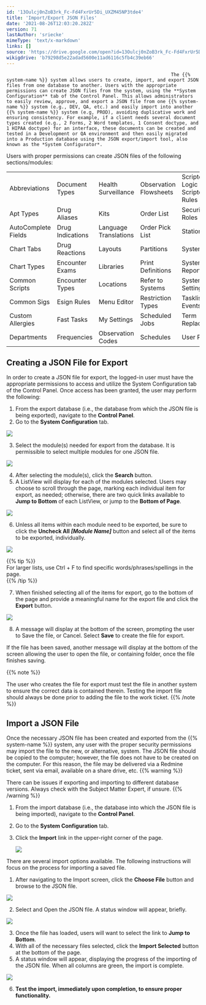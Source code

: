 ```yaml
---
id: '13Oulcj0nZoB3rk_Fc-Fd4FxrUr5Di_UXZM45NP3tde4'
title: 'Import/Export JSON Files'
date: '2021-08-26T12:03:20.282Z'
version: 71
lastAuthor: 'sriecke'
mimeType: 'text/x-markdown'
links: []
source: 'https://drive.google.com/open?id=13Oulcj0nZoB3rk_Fc-Fd4FxrUr5Di_UXZM45NP3tde4'
wikigdrive: 'b79298d5e22adad5600e11ad6116c5fb4c39eb66'
---
```

                                                                The {{% system-name %}} system allows users to create, import, and export JSON files from one database to another. Users with the appropriate permissions can create JSON files from the system, using the **System Configuration** tab of the Control Panel. This allows administrators to easily review, approve, and export a JSON file from one {{% system-name %}} system (e.g., DEV, QA, etc.) and easily import into another  {{% system-name %}} system (e.g, PROD), avoiding duplicative work and ensuring consistency. For example, if a client needs several document types created (e.g., 2 Forms, 2 Word templates, 1 Consent doctype, and 1 HIPAA doctype) for an interface, these documents can be created and tested in a Development or QA environment and then easily migrated into a Production database using the JSON export/import tool, also known as the *System Configurator*.  
Users with proper permissions can create JSON files of the following sections/modules:

<table>
<tr>
<td>Abbreviations</td>
<td>Document Types</td>
<td>Health Surveillance</td>
<td>Observation Flowsheets</td>
<td>Scripted Logic & Scripted Rules</td>
</tr>
<tr>
<td>Apt Types</td>
<td>Drug Aliases</td>
<td>Kits</td>
<td>Order List</td>
<td>Security Roles</td>
</tr>
<tr>
<td>AutoComplete Fields</td>
<td>Drug Indications</td>
<td>Language Translations</td>
<td>Order Pick List</td>
<td>Stations</td>
</tr>
<tr>
<td>Chart Tabs</td>
<td>Drug Reactions</td>
<td>Layouts</td>
<td>Partitions</td>
<td>System Files</td>
</tr>
<tr>
<td>Chart Types</td>
<td>Encounter Exams</td>
<td>Libraries</td>
<td>Print Definitions</td>
<td>System Reports</td>
</tr>
<tr>
<td>Common Scripts</td>
<td>Encounter Types</td>
<td>Locations</td>
<td>Refer to Systems</td>
<td>System Settings</td>
</tr>
<tr>
<td>Common Sigs</td>
<td>Esign Rules</td>
<td>Menu Editor</td>
<td>Restriction Types</td>
<td>Tasklist Events</td>
</tr>
<tr>
<td>Custom Allergies</td>
<td>Fast Tasks</td>
<td>My Settings</td>
<td>Scheduled Jobs</td>
<td>Term Replacement</td>
</tr>
<tr>
<td>Departments</td>
<td>Frequencies</td>
<td>Observation Codes</td>
<td>Schedules</td>
<td>User Portlets</td>
</tr>

</table>

## Creating a JSON File for Export

In order to create a JSON file for export, the logged-in user must have the appropriate permissions to access and utilize the System Configuration tab of the Control Panel. Once access has been granted, the user may perform the following:
1. From the export database (i.e., the database from which the JSON file is being exported), navigate to the <strong>Control Panel</strong>.
2. Go to the <strong>System Configuration</strong> tab.


![](../import-export-json-files.assets/72de864bf45d16752d5c88a211c69e9b.png)


3. Select the module(s) needed for export from the database. It is permissible to select multiple modules for one JSON file.


![](../import-export-json-files.assets/681264a7ff99f76d3b48f579d7e93448.png)


4. After selecting the module(s), click the <strong>Search</strong> button.
5. A ListView will display for each of the modules selected. Users may choose to scroll through the page, marking each individual item for export, as needed; otherwise, there are two quick links available to <strong>Jump to Bottom</strong> of each ListView, or jump to the <strong>Bottom of Page</strong>.


![](../import-export-json-files.assets/15b6d0b5a2b83f7c0a1c69963588a558.png)


6. Unless all items within each module need to be exported, be sure to click the <strong>Uncheck All </strong><strong><em>[Module Name]</em></strong><em> </em>button and select all of the items to be exported, individually.


![](../import-export-json-files.assets/6e90b9b037b7845686f9ff41a0c5fba9.png)

{{% tip %}}  
For larger lists, use Ctrl + F to find specific words/phrases/spellings in the page.  
{{% /tip %}}

7. When finished selecting all of the items for export, go to the bottom of the page and provide a meaningful name for the export file and click the <strong>Export</strong> button.


![](../import-export-json-files.assets/c077c5f8c00205851092ad14b51a42e1.png)


8. A message will display at the bottom of the screen, prompting the user to Save the file, or Cancel. Select <strong>Save</strong> to create the file for export. 

If the file has been saved, another message will display at the bottom of the screen allowing the user to open the file, or containing folder, once the file finishes saving.

{{% note %}}

The user who creates the file for export must test the file in another system to ensure the correct data is contained therein. Testing the import file should always be done prior to adding the file to the work ticket.
{{% /note %}}

## Import a JSON File

Once the necessary JSON file has been created and exported from the {{% system-name %}} system, any user with the proper security permissions may import the file to the new, or alternative, system. The JSON file should be copied to the computer; however, the file does not have to be created on the computer. For this reason, the file may be delivered via a Redmine ticket, sent via email, available on a share drive, etc.
{{% warning %}}

There can be issues if exporting and importing to different database versions. Always check with the Subject Matter Expert, if unsure.
{{% /warning %}}
1. From the import database (i.e., the database into which the JSON file is being imported), navigate to the <strong>Control Panel</strong>.
2. Go to the <strong>System Configuration</strong> tab.
3. Click the <strong>Import</strong> link in the upper-right corner of the page.



   <img src="../import-export-json-files.assets/aacadf762f1adf65587827014ca27b7b.png" />


There are several import options available. The following instructions will focus on the process for importing a saved file.
1. After navigating to the Import screen, click the <strong>Choose File</strong> button and browse to the JSON file.


![](../import-export-json-files.assets/4f3aefff1c00ee603451c52b95139c86.png)


2. Select and Open the JSON file. A status window will appear, briefly.


![](../import-export-json-files.assets/049757e8577996a7ad348c485b3193b3.png)


3. Once the file has loaded, users will want to select the link to <strong>Jump to Bottom</strong>.
4. With all of the necessary files selected, click the <strong>Import Selected</strong> button at the bottom of the page.
5. A status window will appear, displaying the progress of the importing of the JSON file. When all columns are green, the import is complete.


![](../import-export-json-files.assets/23791b9ad2de0db3262362011bf7565e.png)


6. <strong>Test the import, immediately upon completion, to ensure proper functionality.</strong>

